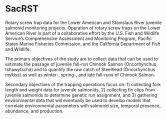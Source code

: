 # SacRST
Rotary screw trap data for the Lower American and Stanislaus River juvenile salmonid monitoring projects.
Operation of rotary screw traps on the Lower American River is part of a collaborative effort by the U.S. Fish and Wildlife Service’s Comprehensive Assessment and Monitoring Program, Pacific States Marine Fisheries Commission, and the California Department of Fish and Wildlife.

The primary objectives of the study are to collect data that can be used to estimate the passage of juvenile fall-run Chinook Salmon (Oncorhynchus tshawytscha) and to quantify the raw catch of Steelhead (Oncorhynchus mykiss) as well as winter-, spring-, and late fall-runs of Chinook Salmon.

Secondary objectives of the trapping operations focus on: 1) collecting fork length and weight data for juvenile salmonids, 2) collecting fin clips from juvenile salmonids to determine genetic run assignment, and 3) gathering environmental data that will eventually be used to develop models that correlate environmental parameters with salmonid size, temporal presence, abundance, and production.
